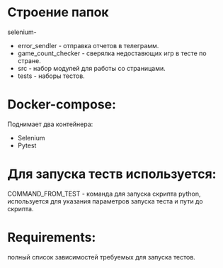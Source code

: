 
# Строение папок
selenium-  
*    error_sendler - отправка отчетов в телеграмм.  
*    game_count_checker - сверялка недоставющих игр в тесте по стране.  
*    src - набор модулей для работы со страницами.  
*    tests - наборы тестов.  


# Docker-compose:
Поднимает два контейнера:  
*    Selenium 
*    Pytest

# Для запуска теств используется:  
COMMAND_FROM_TEST - команда для запуска скрипта python, используется для указания параметров запуска теста и пути до скрипта.

# Requirements:
полный список зависимостей требуемых для запуска тестов. 
